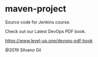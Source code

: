 # maven-project
Source code for Jenkins course. 

Check out our Latest DevOps PDF book.

https://www.level-up.one/devops-pdf-book

@2019 Silvano Gil 
